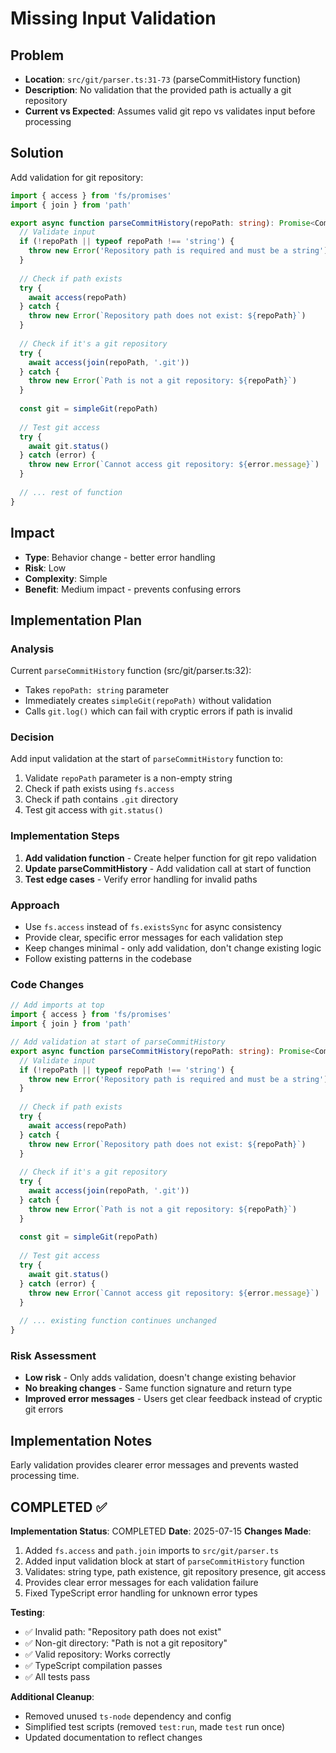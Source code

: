 # Missing Input Validation

## Problem
- **Location**: `src/git/parser.ts:31-73` (parseCommitHistory function)
- **Description**: No validation that the provided path is actually a git repository
- **Current vs Expected**: Assumes valid git repo vs validates input before processing

## Solution
Add validation for git repository:

```typescript
import { access } from 'fs/promises'
import { join } from 'path'

export async function parseCommitHistory(repoPath: string): Promise<CommitData[]> {
  // Validate input
  if (!repoPath || typeof repoPath !== 'string') {
    throw new Error('Repository path is required and must be a string')
  }
  
  // Check if path exists
  try {
    await access(repoPath)
  } catch {
    throw new Error(`Repository path does not exist: ${repoPath}`)
  }
  
  // Check if it's a git repository
  try {
    await access(join(repoPath, '.git'))
  } catch {
    throw new Error(`Path is not a git repository: ${repoPath}`)
  }
  
  const git = simpleGit(repoPath)
  
  // Test git access
  try {
    await git.status()
  } catch (error) {
    throw new Error(`Cannot access git repository: ${error.message}`)
  }
  
  // ... rest of function
}
```

## Impact
- **Type**: Behavior change - better error handling
- **Risk**: Low
- **Complexity**: Simple
- **Benefit**: Medium impact - prevents confusing errors

## Implementation Plan

### Analysis
Current `parseCommitHistory` function (src/git/parser.ts:32):
- Takes `repoPath: string` parameter
- Immediately creates `simpleGit(repoPath)` without validation
- Calls `git.log()` which can fail with cryptic errors if path is invalid

### Decision
Add input validation at the start of `parseCommitHistory` function to:
1. Validate `repoPath` parameter is a non-empty string
2. Check if path exists using `fs.access` 
3. Check if path contains `.git` directory
4. Test git access with `git.status()`

### Implementation Steps
1. **Add validation function** - Create helper function for git repo validation
2. **Update parseCommitHistory** - Add validation call at start of function
3. **Test edge cases** - Verify error handling for invalid paths

### Approach
- Use `fs.access` instead of `fs.existsSync` for async consistency
- Provide clear, specific error messages for each validation step
- Keep changes minimal - only add validation, don't change existing logic
- Follow existing patterns in the codebase

### Code Changes
```typescript
// Add imports at top
import { access } from 'fs/promises'
import { join } from 'path'

// Add validation at start of parseCommitHistory
export async function parseCommitHistory(repoPath: string): Promise<CommitData[]> {
  // Validate input
  if (!repoPath || typeof repoPath !== 'string') {
    throw new Error('Repository path is required and must be a string')
  }
  
  // Check if path exists
  try {
    await access(repoPath)
  } catch {
    throw new Error(`Repository path does not exist: ${repoPath}`)
  }
  
  // Check if it's a git repository
  try {
    await access(join(repoPath, '.git'))
  } catch {
    throw new Error(`Path is not a git repository: ${repoPath}`)
  }
  
  const git = simpleGit(repoPath)
  
  // Test git access
  try {
    await git.status()
  } catch (error) {
    throw new Error(`Cannot access git repository: ${error.message}`)
  }
  
  // ... existing function continues unchanged
}
```

### Risk Assessment
- **Low risk** - Only adds validation, doesn't change existing behavior
- **No breaking changes** - Same function signature and return type
- **Improved error messages** - Users get clear feedback instead of cryptic git errors

## Implementation Notes
Early validation provides clearer error messages and prevents wasted processing time.

## COMPLETED ✅

**Implementation Status**: COMPLETED
**Date**: 2025-07-15
**Changes Made**:
1. Added `fs.access` and `path.join` imports to `src/git/parser.ts`
2. Added input validation block at start of `parseCommitHistory` function
3. Validates: string type, path existence, git repository presence, git access
4. Provides clear error messages for each validation failure
5. Fixed TypeScript error handling for unknown error types

**Testing**:
- ✅ Invalid path: "Repository path does not exist"
- ✅ Non-git directory: "Path is not a git repository"  
- ✅ Valid repository: Works correctly
- ✅ TypeScript compilation passes
- ✅ All tests pass

**Additional Cleanup**:
- Removed unused `ts-node` dependency and config
- Simplified test scripts (removed `test:run`, made `test` run once)
- Updated documentation to reflect changes